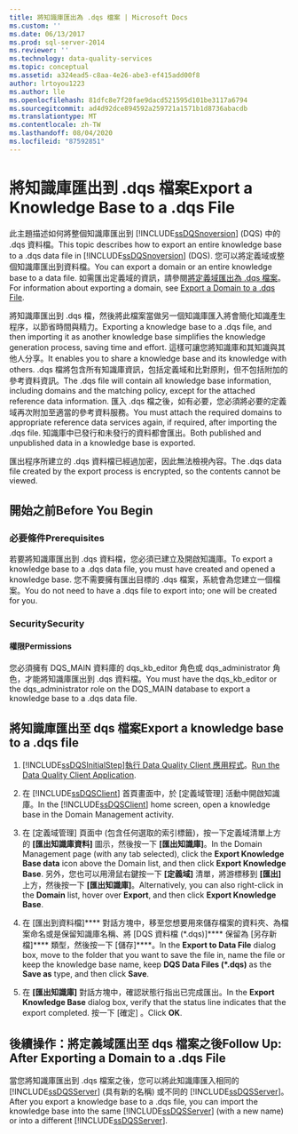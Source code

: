 ```yaml
---
title: 將知識庫匯出為 .dqs 檔案 | Microsoft Docs
ms.custom: ''
ms.date: 06/13/2017
ms.prod: sql-server-2014
ms.reviewer: ''
ms.technology: data-quality-services
ms.topic: conceptual
ms.assetid: a324ead5-c8aa-4e26-abe3-ef415add00f8
author: lrtoyou1223
ms.author: lle
ms.openlocfilehash: 81dfc8e7f20fae9dacd521595d101be3117a6794
ms.sourcegitcommit: ad4d92dce894592a259721a1571b1d8736abacdb
ms.translationtype: MT
ms.contentlocale: zh-TW
ms.lasthandoff: 08/04/2020
ms.locfileid: "87592851"
---
```

# <a name="export-a-knowledge-base-to-a-dqs-file"></a><span data-ttu-id="fd1a5-102">將知識庫匯出到 .dqs 檔案</span><span class="sxs-lookup"><span data-stu-id="fd1a5-102">Export a Knowledge Base to a .dqs File</span></span>
  <span data-ttu-id="fd1a5-103">此主題描述如何將整個知識庫匯出到 [!INCLUDE[ssDQSnoversion](../includes/ssdqsnoversion-md.md)] (DQS) 中的 .dqs 資料檔。</span><span class="sxs-lookup"><span data-stu-id="fd1a5-103">This topic describes how to export an entire knowledge base to a .dqs data file in [!INCLUDE[ssDQSnoversion](../includes/ssdqsnoversion-md.md)] (DQS).</span></span> <span data-ttu-id="fd1a5-104">您可以將定義域或整個知識庫匯出到資料檔。</span><span class="sxs-lookup"><span data-stu-id="fd1a5-104">You can export a domain or an entire knowledge base to a data file.</span></span> <span data-ttu-id="fd1a5-105">如需匯出定義域的資訊，請參閱[將定義域匯出為 .dqs 檔案](../../2014/data-quality-services/export-a-domain-to-a-dqs-file.md)。</span><span class="sxs-lookup"><span data-stu-id="fd1a5-105">For information about exporting a domain, see [Export a Domain to a .dqs File](../../2014/data-quality-services/export-a-domain-to-a-dqs-file.md).</span></span>  
  
 <span data-ttu-id="fd1a5-106">將知識庫匯出到 .dqs 檔，然後將此檔案當做另一個知識庫匯入將會簡化知識產生程序，以節省時間與精力。</span><span class="sxs-lookup"><span data-stu-id="fd1a5-106">Exporting a knowledge base to a .dqs file, and then importing it as another knowledge base simplifies the knowledge generation process, saving time and effort.</span></span> <span data-ttu-id="fd1a5-107">這樣可讓您將知識庫和其知識與其他人分享。</span><span class="sxs-lookup"><span data-stu-id="fd1a5-107">It enables you to share a knowledge base and its knowledge with others.</span></span> <span data-ttu-id="fd1a5-108">.dqs 檔將包含所有知識庫資訊，包括定義域和比對原則，但不包括附加的參考資料資訊。</span><span class="sxs-lookup"><span data-stu-id="fd1a5-108">The .dqs file will contain all knowledge base information, including domains and the matching policy, except for the attached reference data information.</span></span> <span data-ttu-id="fd1a5-109">匯入 .dqs 檔之後，如有必要，您必須將必要的定義域再次附加至適當的參考資料服務。</span><span class="sxs-lookup"><span data-stu-id="fd1a5-109">You must attach the required domains to appropriate reference data services again, if required, after importing the .dqs file.</span></span> <span data-ttu-id="fd1a5-110">知識庫中已發行和未發行的資料都會匯出。</span><span class="sxs-lookup"><span data-stu-id="fd1a5-110">Both published and unpublished data in a knowledge base is exported.</span></span>  
  
 <span data-ttu-id="fd1a5-111">匯出程序所建立的 .dqs 資料檔已經過加密，因此無法檢視內容。</span><span class="sxs-lookup"><span data-stu-id="fd1a5-111">The .dqs data file created by the export process is encrypted, so the contents cannot be viewed.</span></span>  
  
##  <a name="before-you-begin"></a><a name="BeforeYouBegin"></a> <span data-ttu-id="fd1a5-112">開始之前</span><span class="sxs-lookup"><span data-stu-id="fd1a5-112">Before You Begin</span></span>  
  
###  <a name="prerequisites"></a><a name="Prerequisites"></a> <span data-ttu-id="fd1a5-113">必要條件</span><span class="sxs-lookup"><span data-stu-id="fd1a5-113">Prerequisites</span></span>  
 <span data-ttu-id="fd1a5-114">若要將知識庫匯出到 .dqs 資料檔，您必須已建立及開啟知識庫。</span><span class="sxs-lookup"><span data-stu-id="fd1a5-114">To export a knowledge base to a .dqs data file, you must have created and opened a knowledge base.</span></span> <span data-ttu-id="fd1a5-115">您不需要擁有匯出目標的 .dqs 檔案，系統會為您建立一個檔案。</span><span class="sxs-lookup"><span data-stu-id="fd1a5-115">You do not need to have a .dqs file to export into; one will be created for you.</span></span>  
  
###  <a name="security"></a><a name="Security"></a> <span data-ttu-id="fd1a5-116">Security</span><span class="sxs-lookup"><span data-stu-id="fd1a5-116">Security</span></span>  
  
####  <a name="permissions"></a><a name="Permissions"></a> <span data-ttu-id="fd1a5-117">權限</span><span class="sxs-lookup"><span data-stu-id="fd1a5-117">Permissions</span></span>  
 <span data-ttu-id="fd1a5-118">您必須擁有 DQS_MAIN 資料庫的 dqs_kb_editor 角色或 dqs_administrator 角色，才能將知識庫匯出到 .dqs 資料檔。</span><span class="sxs-lookup"><span data-stu-id="fd1a5-118">You must have the dqs_kb_editor or the dqs_administrator role on the DQS_MAIN database to export a knowledge base to a .dqs data file.</span></span>  
  
##  <a name="export-a-knowledge-base-to-a-dqs-file"></a><a name="Export"></a><span data-ttu-id="fd1a5-119">將知識庫匯出至 dqs 檔案</span><span class="sxs-lookup"><span data-stu-id="fd1a5-119">Export a knowledge base to a .dqs file</span></span>  
  
1.  [!INCLUDE[ssDQSInitialStep](../includes/ssdqsinitialstep-md.md)]<span data-ttu-id="fd1a5-120">[執行 Data Quality Client 應用程式](../../2014/data-quality-services/run-the-data-quality-client-application.md)。</span><span class="sxs-lookup"><span data-stu-id="fd1a5-120">[Run the Data Quality Client Application](../../2014/data-quality-services/run-the-data-quality-client-application.md).</span></span>  
  
2.  <span data-ttu-id="fd1a5-121">在 [!INCLUDE[ssDQSClient](../includes/ssdqsclient-md.md)] 首頁畫面中，於 [定義域管理] 活動中開啟知識庫。</span><span class="sxs-lookup"><span data-stu-id="fd1a5-121">In the [!INCLUDE[ssDQSClient](../includes/ssdqsclient-md.md)] home screen, open a knowledge base in the Domain Management activity.</span></span>  
  
3.  <span data-ttu-id="fd1a5-122">在 [定義域管理] 頁面中 (包含任何選取的索引標籤)，按一下定義域清單上方的 **[匯出知識庫資料]** 圖示，然後按一下 **[匯出知識庫]**。</span><span class="sxs-lookup"><span data-stu-id="fd1a5-122">In the Domain Management page (with any tab selected), click the **Export Knowledge Base data** icon above the Domain list, and then click **Export Knowledge Base**.</span></span> <span data-ttu-id="fd1a5-123">另外，您也可以用滑鼠右鍵按一下 **[定義域]** 清單，將游標移到 **[匯出]** 上方，然後按一下 **[匯出知識庫]**。</span><span class="sxs-lookup"><span data-stu-id="fd1a5-123">Alternatively, you can also right-click in the **Domain** list, hover over **Export**, and then click **Export Knowledge Base**.</span></span>  
  
4.  <span data-ttu-id="fd1a5-124">在 [匯出到資料檔]\*\*\*\* 對話方塊中，移至您想要用來儲存檔案的資料夾、為檔案命名或是保留知識庫名稱、將 [DQS 資料檔 (\*.dqs)]\*\*\*\* 保留為 [另存新檔]\*\*\*\* 類型，然後按一下 [儲存]\*\*\*\*。</span><span class="sxs-lookup"><span data-stu-id="fd1a5-124">In the **Export to Data File** dialog box, move to the folder that you want to save the file in, name the file or keep the knowledge base name, keep **DQS Data Files (\*.dqs)** as the **Save as** type, and then click **Save**.</span></span>  
  
5.  <span data-ttu-id="fd1a5-125">在 **[匯出知識庫]** 對話方塊中，確認狀態行指出已完成匯出。</span><span class="sxs-lookup"><span data-stu-id="fd1a5-125">In the **Export Knowledge Base** dialog box, verify that the status line indicates that the export completed.</span></span> <span data-ttu-id="fd1a5-126">按一下 [確定]  。</span><span class="sxs-lookup"><span data-stu-id="fd1a5-126">Click **OK**.</span></span>  
  
##  <a name="follow-up-after-exporting-a-domain-to-a-dqs-file"></a><a name="FollowUp"></a><span data-ttu-id="fd1a5-127">後續操作：將定義域匯出至 dqs 檔案之後</span><span class="sxs-lookup"><span data-stu-id="fd1a5-127">Follow Up: After Exporting a Domain to a .dqs File</span></span>  
 <span data-ttu-id="fd1a5-128">當您將知識庫匯出到 .dqs 檔案之後，您可以將此知識庫匯入相同的 [!INCLUDE[ssDQSServer](../includes/ssdqsserver-md.md)] (具有新的名稱) 或不同的 [!INCLUDE[ssDQSServer](../includes/ssdqsserver-md.md)]。</span><span class="sxs-lookup"><span data-stu-id="fd1a5-128">After you export a knowledge base to a .dqs file, you can import the knowledge base into the same [!INCLUDE[ssDQSServer](../includes/ssdqsserver-md.md)] (with a new name) or into a different [!INCLUDE[ssDQSServer](../includes/ssdqsserver-md.md)].</span></span>  
  
  
